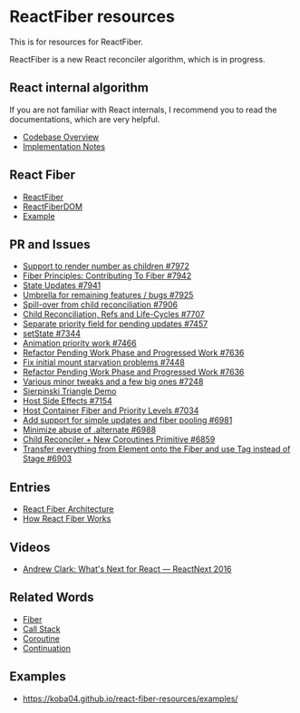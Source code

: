 # ReactFiber resources

This is for resources for ReactFiber.

ReactFiber is a new React reconciler algorithm, which is in progress.


## React internal algorithm

If you are not familiar with React internals, I recommend you to read the documentations, which are very helpful.

* [Codebase Overview](https://facebook.github.io/react/contributing/codebase-overview.html)
* [Implementation Notes](https://facebook.github.io/react/contributing/implementation-notes.html)


## React Fiber

* [ReactFiber](https://github.com/facebook/react/tree/master/src/renderers/shared/fiber)
* [ReactFiberDOM](https://github.com/facebook/react/tree/master/src/renderers/dom/fiber)
* [Example](https://github.com/facebook/react/tree/master/examples/fiber)


## PR and Issues

* [Support to render number as children #7972](https://github.com/facebook/react/pull/7972)
* [Fiber Principles: Contributing To Fiber #7942](https://github.com/facebook/react/issues/7942)
* [State Updates #7941](https://github.com/facebook/react/pull/7941)
* [Umbrella for remaining features / bugs #7925](https://github.com/facebook/react/issues/7925)
* [Spill-over from child reconciliation #7906](https://github.com/facebook/react/issues/7906)
* [Child Reconciliation, Refs and Life-Cycles #7707](https://github.com/facebook/react/pull/7707)
* [Separate priority field for pending updates #7457](https://github.com/facebook/react/pull/7457)
* [setState #7344](https://github.com/facebook/react/pull/7344)
* [Animation priority work #7466](https://github.com/facebook/react/pull/7466)
* [Refactor Pending Work Phase and Progressed Work #7636](https://github.com/facebook/react/pull/7636)
* [Fix initial mount starvation problems #7448](https://github.com/facebook/react/pull/7448)
* [Refactor Pending Work Phase and Progressed Work #7636](https://github.com/facebook/react/pull/7636)
* [Various minor tweaks and a few big ones #7248](https://github.com/facebook/react/pull/7248)
* [Sierpinski Triangle Demo](https://github.com/facebook/react/pull/7180)
* [Host Side Effects #7154](https://github.com/facebook/react/pull/7154)
* [Host Container Fiber and Priority Levels #7034](https://github.com/facebook/react/pull/7034)
* [Add support for simple updates and fiber pooling #6981](https://github.com/facebook/react/pull/6981)
* [Minimize abuse of .alternate #6988](https://github.com/facebook/react/pull/6988)
* [Child Reconciler + New Coroutines Primitive #6859](https://github.com/facebook/react/pull/6859)
* [Transfer everything from Element onto the Fiber and use Tag instead of Stage #6903](https://github.com/facebook/react/pull/6903)


## Entries

* [React Fiber Architecture](https://github.com/acdlite/react-fiber-architecture)
* [How React Fiber Works](https://www.facebook.com/groups/2003630259862046/permalink/2054053404819731/)


## Videos

* [Andrew Clark: What's Next for React — ReactNext 2016](https://www.youtube.com/watch?v=aV1271hd9ew)


## Related Words

* [Fiber](https://en.wikipedia.org/wiki/Fiber_(computer_science))
* [Call Stack](https://en.wikipedia.org/wiki/Call_stack)
* [Coroutine](https://en.wikipedia.org/wiki/Coroutine)
* [Continuation](https://en.wikipedia.org/wiki/Continuation)

## Examples

* https://koba04.github.io/react-fiber-resources/examples/

